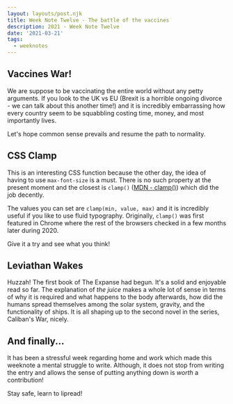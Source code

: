 ```yaml
---
layout: layouts/post.njk
title: Week Note Twelve - The battle of the vaccines
description: 2021 - Week Note Twelve
date: '2021-03-21'
tags:
  - weeknotes
---
```


## Vaccines War!

We are suppose to be vaccinating the entire world without any petty arguments. If you look to the UK vs EU (Brexit is a horrible ongoing divorce - we can talk about this another time!) and it is incredibly embarrassing how every country seem to be squabbling costing time, money, and most importantly lives.

Let's hope common sense prevails and resume the path to normality.

## CSS Clamp

This is an interesting CSS function because the other day, the idea of having to use ```max-font-size``` is a must. There is no such property at the present moment and the closest is ```clamp()``` ([MDN - clamp()](https://developer.mozilla.org/en-US/docs/Web/CSS/clamp())) which did the job decently.

The values you can set are ```clamp(min, value, max)``` and it is incredibly useful if you like to use fluid typography. Originally, ```clamp()``` was first featured in Chrome where the rest of the browsers checked in a few months later during 2020.

Give it a try and see what you think!

## Leviathan Wakes

Huzzah! The first book of The Expanse had begun. It's a solid and enjoyable read so far. The explanation of _the juice_ makes a whole lot of sense in terms of why it is required and what happens to the body afterwards, how did the humans spread themselves among the solar system, gravity, and the functionality of ships. It is all shaping up to the second novel in the series, Caliban's War, nicely. 

## And finally...

It has been a stressful week regarding home and work which made this weeknote a mental struggle to write. Although, it does not stop from writing the entry and allows the sense of putting anything down is _worth_ a contribution!

Stay safe, learn to lipread!

